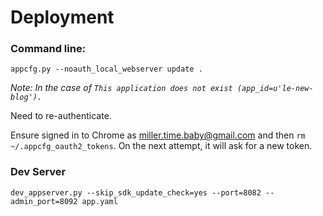 # Deployment

### Command line:

    appcfg.py --noauth_local_webserver update .

*Note: In the case of `This application does not exist (app_id=u'le-new-blog').`*

Need to re-authenticate.

Ensure signed in to Chrome as miller.time.baby@gmail.com and then `rm ~/.appcfg_oauth2_tokens`. On the next attempt, it will ask for a new token.


### Dev Server

    dev_appserver.py --skip_sdk_update_check=yes --port=8082 --admin_port=8092 app.yaml

